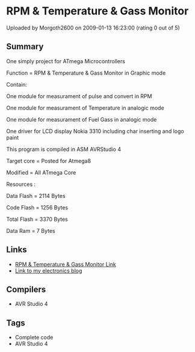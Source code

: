 # RPM & Temperature & Gass Monitor

Uploaded by Morgoth2600 on 2009-01-13 16:23:00 (rating 0 out of 5)

## Summary

One simply project for ATmega Microcontrollers


 Function = RPM & Temperature & Gass Monitor in Graphic mode


Contain:  

 One module for measurament of pulse and convert in RPM  

 One module for measurament of Temperature in analogic mode  

 One module for measurament of Fuel Gass in analogic mode  

 One driver for LCD display Nokia 3310 including char inserting and logo paint  

This program is compiled in ASM AVRStudio 4


Target core = Posted for Atmega8  

Modified = All ATmega Core


Resources :  

 Data Flash = 2114 Bytes  

 Code Flash = 1256 Bytes  

 Total Flash = 3370 Bytes  

 Data Ram = 7 Bytes

## Links

- [RPM & Temperature & Gass Monitor Link](http://digitalelectronicsandprograming.blogspot.com/2008/10/rpm-temperature-gass-monitor.html)
- [Link to my electronics blog](http://digitalelectronicsandprograming.blogspot.com/)

## Compilers

- AVR Studio 4

## Tags

- Complete code
- AVR Studio 4
